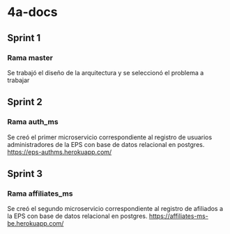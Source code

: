 # 4a-docs

## Sprint 1
### Rama master
Se trabajó el diseño de la arquitectura y se seleccionó el problema a trabajar

## Sprint 2
### Rama auth_ms
Se creó el primer microservicio correspondiente al registro de usuarios administradores de la EPS con base de datos relacional en postgres. 
https://eps-authms.herokuapp.com/

## Sprint 3
### Rama affiliates_ms
Se creó el segundo microservicio correspondiente al registro de afiliados a la EPS con base de datos relacional en postgres. 
https://affiliates-ms-be.herokuapp.com/
